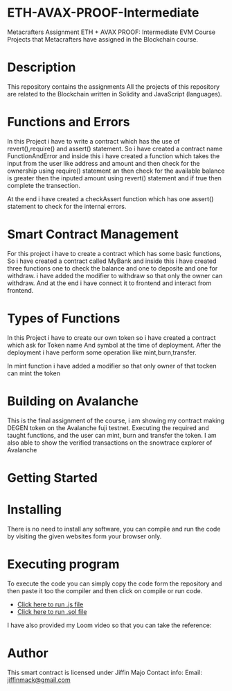 # ETH-AVAX-PROOF-Intermediate
Metacrafters Assignment
ETH + AVAX PROOF: Intermediate EVM Course
Projects that Metacrafters have assigned in the Blockchain course.

# Description
This repository contains the assignments
All the projects of this repository are related to the Blockchain written in Solidity and JavaScript (languages).

# Functions and Errors
In this Project i have to write a contract which has the use of revert(),require() and assert() statement. So i have created a contract name FunctionAndError and inside this i have created a function which takes the input from the user like address and amount and then check for the ownership using require() statement an then check for the available balance is greater then the inputed amount using revert() statement and if true then complete the transection.

At the end i have created a checkAssert function which has one assert() statement to check for the internal errors.

# Smart Contract Management 
For this project i have to create a contract which has some basic functions, So i have created a contract called MyBank and inside this i have created three functions one to check the balance and one to deposite and one for withdraw. i have added the modifier to withdraw so that only the owner can withdraw. And at the end i have connect it to frontend and interact from frontend.

# Types of Functions
In this Project i have to create our own token so i have created a contract which ask for Token name And symbol at the time of deployment. After the deployment i have perform some operation like mint,burn,transfer.

In mint function i have added a modifier so that only owner of that tocken can mint the token

# Building on Avalanche
This is the final assignment of the course, i am showing my contract making DEGEN token on the Avalanche fuji testnet.
Executing the required and taught functions, and the user can mint, burn and transfer the token.
I am also able to show the verified transactions on the snowtrace explorer of Avalanche

# Getting Started
# Installing
There is no need to install any software, you can compile and run the code by visiting the given websites form your browser only.
# Executing program
To execute the code you can simply copy the code form the repository and then paste it too the compiler and then click on compile or run code.
* [Click here to run .js file](https://gitpod.io/workspaces/)
* [Click here to run .sol file](https://remix.ethereum.org/)

I have also provided my Loom video so that you can take the reference:
# Author
This smart contract is licensed under Jiffin Majo
Contact info:
Email: jiffinmack@gmail.com

